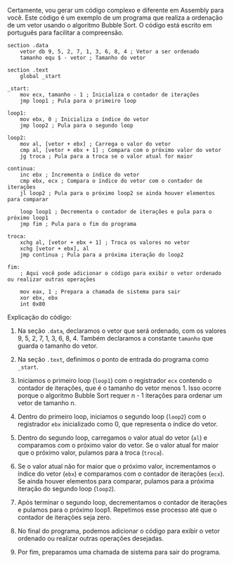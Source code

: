 Certamente, vou gerar um código complexo e diferente em Assembly para você. Este código é um exemplo de um programa que realiza a ordenação de um vetor usando o algoritmo Bubble Sort. O código está escrito em português para facilitar a compreensão.

```assembly
section .data
    vetor db 9, 5, 2, 7, 1, 3, 6, 8, 4 ; Vetor a ser ordenado
    tamanho equ $ - vetor ; Tamanho do vetor

section .text
    global _start

_start:
    mov ecx, tamanho - 1 ; Inicializa o contador de iterações
    jmp loop1 ; Pula para o primeiro loop

loop1:
    mov ebx, 0 ; Inicializa o índice do vetor
    jmp loop2 ; Pula para o segundo loop

loop2:
    mov al, [vetor + ebx] ; Carrega o valor do vetor
    cmp al, [vetor + ebx + 1] ; Compara com o próximo valor do vetor
    jg troca ; Pula para a troca se o valor atual for maior

continua:
    inc ebx ; Incrementa o índice do vetor
    cmp ebx, ecx ; Compara o índice do vetor com o contador de iterações
    jl loop2 ; Pula para o próximo loop2 se ainda houver elementos para comparar

    loop loop1 ; Decrementa o contador de iterações e pula para o próximo loop1
    jmp fim ; Pula para o fim do programa

troca:
    xchg al, [vetor + ebx + 1] ; Troca os valores no vetor
    xchg [vetor + ebx], al
    jmp continua ; Pula para a próxima iteração do loop2

fim:
    ; Aqui você pode adicionar o código para exibir o vetor ordenado ou realizar outras operações

    mov eax, 1 ; Prepara a chamada de sistema para sair
    xor ebx, ebx
    int 0x80
```

Explicação do código:

1. Na seção `.data`, declaramos o vetor que será ordenado, com os valores 9, 5, 2, 7, 1, 3, 6, 8, 4. Também declaramos a constante `tamanho` que guarda o tamanho do vetor.

2. Na seção `.text`, definimos o ponto de entrada do programa como `_start`.

3. Iniciamos o primeiro loop (`loop1`) com o registrador `ecx` contendo o contador de iterações, que é o tamanho do vetor menos 1. Isso ocorre porque o algoritmo Bubble Sort requer n - 1 iterações para ordenar um vetor de tamanho n.

4. Dentro do primeiro loop, iniciamos o segundo loop (`loop2`) com o registrador `ebx` inicializado como 0, que representa o índice do vetor.

5. Dentro do segundo loop, carregamos o valor atual do vetor (`al`) e comparamos com o próximo valor do vetor. Se o valor atual for maior que o próximo valor, pulamos para a troca (`troca`).

6. Se o valor atual não for maior que o próximo valor, incrementamos o índice do vetor (`ebx`) e comparamos com o contador de iterações (`ecx`). Se ainda houver elementos para comparar, pulamos para a próxima iteração do segundo loop (`loop2`).

7. Após terminar o segundo loop, decrementamos o contador de iterações e pulamos para o próximo loop1. Repetimos esse processo até que o contador de iterações seja zero.

8. No final do programa, podemos adicionar o código para exibir o vetor ordenado ou realizar outras operações desejadas.

9. Por fim, preparamos uma chamada de sistema para sair do programa.